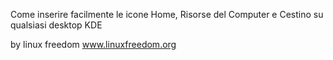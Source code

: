 Come inserire facilmente le icone Home, Risorse del Computer e Cestino su qualsiasi desktop KDE

by linux freedom www.linuxfreedom.org
